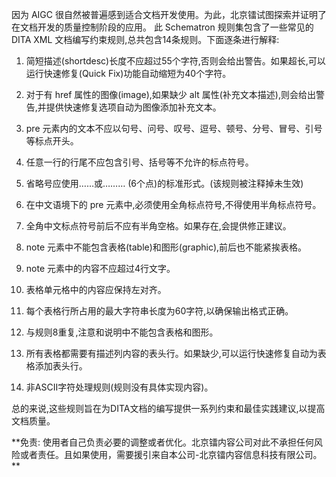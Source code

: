 因为 AIGC 很自然被普遍感到适合文档开发使用。为此，北京镭试图探索并证明了在文档开发的质量控制阶段的应用。
此 Schematron 规则集包含了一些常见的 DITA XML 文档编写约束规则,总共包含14条规则。下面逐条进行解释:

1. 简短描述(shortdesc)长度不应超过55个字符,否则会给出警告。如果超长,可以运行快速修复(Quick Fix)功能自动缩短为40个字符。



2. 对于有 href 属性的图像(image),如果缺少 alt 属性(补充文本描述),则会给出警告,并提供快速修复选项自动为图像添加补充文本。



3. pre 元素内的文本不应以句号、问号、叹号、逗号、顿号、分号、冒号、引号等标点开头。



4. 任意一行的行尾不应包含引号、括号等不允许的标点符号。 



5. 省略号应使用……或……… (6个点)的标准形式。(该规则被注释掉未生效)



6. 在中文语境下的 pre 元素中,必须使用全角标点符号,不得使用半角标点符号。



7. 全角中文标点符号前后不应有半角空格。如果存在,会提供修正建议。



8. note 元素中不能包含表格(table)和图形(graphic),前后也不能紧挨表格。



9. note 元素中的内容不应超过4行文字。



10. 表格单元格中的内容应保持左对齐。



11. 每个表格行所占用的最大字符串长度为60字符,以确保输出格式正确。



12. 与规则8重复,注意和说明中不能包含表格和图形。



13. 所有表格都需要有描述列内容的表头行。如果缺少,可以运行快速修复自动为表格添加表头行。


14. 非ASCII字符处理规则(规则没有具体实现内容)。

总的来说,这些规则旨在为DITA文档的编写提供一系列约束和最佳实践建议,以提高文档质量。

**免责: 使用者自己负责必要的调整或者优化。北京镭内容公司对此不承担任何风险或者责任。且如果使用，需要援引来自本公司-北京镭内容信息科技有限公司。
**


